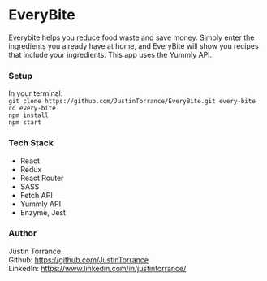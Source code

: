 # EveryBite

Everybite helps you reduce food waste and save money. Simply enter the ingredients you already have at home, and EveryBite will show you recipes that include your ingredients. This app uses the Yummly API. 

### Setup

In your terminal:  
`git clone https://github.com/JustinTorrance/EveryBite.git every-bite`  
`cd every-bite`  
`npm install`  
`npm start`  

### Tech Stack

 - React
 - Redux
 - React Router
 - SASS
 - Fetch API
 - Yummly API
 - Enzyme, Jest

### Author
Justin Torrance  
Github: https://github.com/JustinTorrance  
LinkedIn: https://www.linkedin.com/in/justintorrance/
